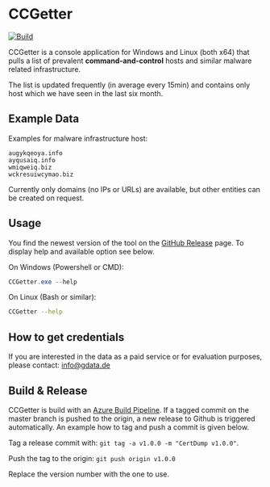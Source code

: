 # CCGetter

[![Build](https://img.shields.io/azure-devops/build/gdatasoftware/CCGetter/3.svg)](https://dev.azure.com/gdatasoftware/CCGetter/_build?definitionId=3)

CCGetter is a console application for Windows and Linux (both x64) that pulls a list of prevalent **command-and-control** hosts and similar malware related infrastructure.

The list is updated frequently (in average every 15min) and contains only host which we have seen in the last six month.

## Example Data

Examples for malware infrastructure host:

```none
augykqeoya.info
ayqusaiq.info
wmiqweiq.biz
wckresuiwcymao.biz
```

Currently only domains (no IPs or URLs) are available, but other entities can be created on request.

## Usage

You find the newest version of the tool on the [GitHub Release](https://github.com/GDATASoftwareAG/CCGetter/releases) page. To display help and available option see below.

On Windows (Powershell or CMD):

```powershell
CCGetter.exe --help
```

On Linux (Bash or similar):

```bash
CCGetter --help
```

## How to get credentials

If you are interested in the data as a paid service or for evaluation purposes, please contact: info@gdata.de

## Build & Release

CCGetter is build with an [Azure Build Pipeline](https://dev.azure.com/gdatasoftware/CCGetter/_build?definitionId=3). If a tagged commit on the master branch is pushed to the origin, a new release to Github is triggered automatically. An example how to tag and push a commit is given below.

Tag a release commit with: `git tag -a v1.0.0 -m "CertDump v1.0.0"`.

Push the tag to the origin: `git push origin v1.0.0`

Replace the version number with the one to use.

